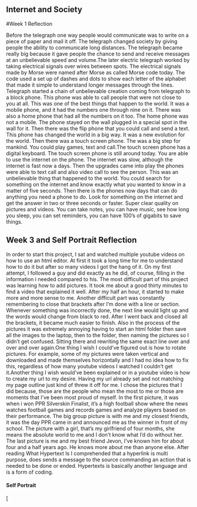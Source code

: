 ## Internet and Society 
#Week 1 Reflection

 Before the telegraph one way people would communicate was to write on a piece of paper and mail it off. The telegraph changed society by giving people the ability to communicate long distances. The telegraph became really big because it gave people the chance to send and receive messages at an unbelievable speed and volume.The later electric telegraph worked by taking electrical signals over wires between spots. The electrical signals made by Morse were named after Morse as called  Morse code today. The code used a set up of dashes and dots to show each letter of the alphabet that made it simple to understand  longer messages through the lines. Telegraph started a chain of unbelievable creation coming from telegraph to a block phone. This phone was able to call people that were not close to you at all. This was one of the best things that happen to the world. It was a mobile phone, and it had the numbers one through nine on it. There was also a home phone that had all the numbers on it too. The home phone was not a mobile. The phone stayed on the wall plugged in a special spot in the wall for it. Then there was the flip phone that you could call and send a text. This phone has changed the world in a big way. It was a new evolution for the world. Then there was a touch screen phone. The was a big step for mankind. You could play games, text and call.The touch screen phone has a digital keyboard. The touch screen phone is still around today. You are able to use the internet on the phone. The internet was slow, although the internet is fast now a days. Then the upgrades came into play the phones  were able to text call and also video call to see the person. This was an unbelievable thing that happened to the world. You could search for something on the internet and know exactly what you wanted to know in a matter of five seconds. Then there is the phones now days that can do anything you need a phone to do. Look for something on the internet and get the answer in two or three seconds or faster. Super clear quality on pictures and videos. You can take notes, you can have music, see how long you sleep, you can set reminders, you can have 100’s of gigabits to save things.     


## Week 3 and Self Portrait Reflection 

In order to start this project, I sat and watched multiple youtube videos on how to use an html editor. At first it took a long time for me to understand how to do it but after so many videos I got the hang of it. On my first attempt, I followed a guy and did exactly as he did, of course, filling in the information i needed compared to his. The most difficult part of this project was learning how to add pictures. It took me about a good thirty minutes to find a video that explained it well. After my half an hour, it started to make more and more sense to me. Another difficult part was constantly remembering to close that brackets after I’m done with a line or section. Whenever something was incorrectly done, the next line would light up and the words would change from black to red. After I went back and closed all the brackets, it became much easier to finish. Also in the process of the pictures it was extremely annoying having to start an html folder then save all the images to the laptop, then to the folder, then naming the pictures so I didn’t get confused. Sitting there and rewriting the same exact line over and over and over again.One thing I wish I could’ve figured out is how to rotate pictures. For example, some of my pictures were taken vertical and downloaded and made themselves horizontally and I had no idea how to fix this, regardless of how many youtube videos I watched I couldn’t get it.Another thing I wish would’ve been explained or in a youtube video is how to create my url to my desire. Having my url already set and not matching my page outline just kind of threw it off for me. I chose the pictures that I did because, those are the people who mean the most to me or those are moments that I’ve been most proud of myself.  In the first picture, it was when i won PPR Silverskin Finalist, it’s a high football show where the news watches football games and records games and analyze players based on their performance. The big group picture is with me and my closest friends, it was the day PPR came in and announced me as the winner in front of my school. The picture with a girl, that’s my girlfriend of four months, she means the absolute world to me and I don’t know what I’d do without her. The last picture is me and my best friend Jevon, I’ve known him for about four and a half years ago. He knows more about me than anyone else. After reading What Hypertext Is I comprehended that a hyperlink is multi purpose, does sends a message to the source commanding an action that is needed to be done or ended. Hypertexts is basically another language and is a form of coding. 
#### Self Portrait
[
